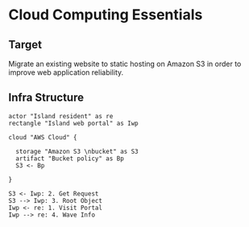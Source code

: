 # Cloud Computing Essentials

## Target
Migrate an existing website to static hosting on Amazon S3 in order to improve web application reliability.

## Infra Structure

```plantuml
actor "Island resident" as re
rectangle "Island web portal" as Iwp

cloud "AWS Cloud" {
  
  storage "Amazon S3 \nbucket" as S3
  artifact "Bucket policy" as Bp
  S3 <- Bp 
  
}

S3 <- Iwp: 2. Get Request
S3 --> Iwp: 3. Root Object
Iwp <- re: 1. Visit Portal
Iwp --> re: 4. Wave Info
```